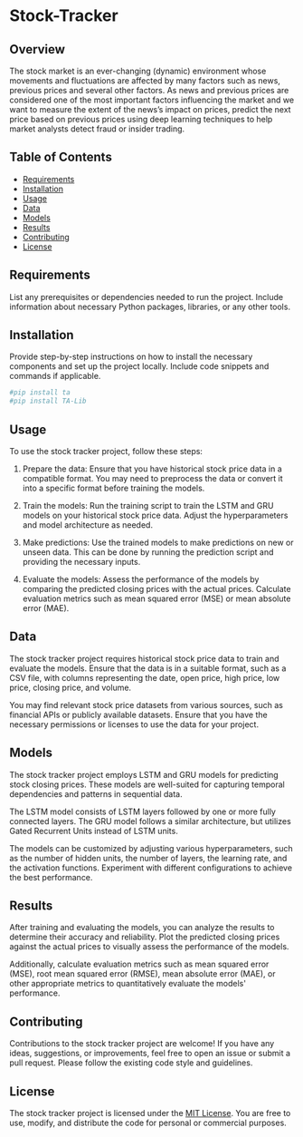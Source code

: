 # Stock-Tracker


## Overview
The stock market is an ever-changing (dynamic) environment whose movements and fluctuations are affected by many factors such as news, previous prices and several other factors. As news and previous prices are considered one of the most important factors influencing the market and we want to measure the extent of the news’s impact on prices, predict the next price based on previous prices using deep learning techniques to help market analysts detect fraud or insider trading.


## Table of Contents
- [Requirements](#Requirements)
- [Installation](#installation)
- [Usage](#Usage)
- [Data](#Data)
- [Models](#Models)
- [Results](#Results)
- [Contributing](#Contributing)
- [License](#License)

## Requirements

List any prerequisites or dependencies needed to run the project. Include information about necessary Python packages, libraries, or any other tools.

## Installation

Provide step-by-step instructions on how to install the necessary components and set up the project locally. Include code snippets and commands if applicable.

```bash
#pip install ta
#pip install TA-Lib

```

## Usage

To use the stock tracker project, follow these steps:

1. Prepare the data: Ensure that you have historical stock price data in a compatible format. You may need to preprocess the data or convert it into a specific format before training the models.

2. Train the models: Run the training script to train the LSTM and GRU models on your historical stock price data. Adjust the hyperparameters and model architecture as needed.

3. Make predictions: Use the trained models to make predictions on new or unseen data. This can be done by running the prediction script and providing the necessary inputs.

4. Evaluate the models: Assess the performance of the models by comparing the predicted closing prices with the actual prices. Calculate evaluation metrics such as mean squared error (MSE) or mean absolute error (MAE).

## Data

The stock tracker project requires historical stock price data to train and evaluate the models. Ensure that the data is in a suitable format, such as a CSV file, with columns representing the date, open price, high price, low price, closing price, and volume.

You may find relevant stock price datasets from various sources, such as financial APIs or publicly available datasets. Ensure that you have the necessary permissions or licenses to use the data for your project.

## Models

The stock tracker project employs LSTM and GRU models for predicting stock closing prices. These models are well-suited for capturing temporal dependencies and patterns in sequential data.

The LSTM model consists of LSTM layers followed by one or more fully connected layers. The GRU model follows a similar architecture, but utilizes Gated Recurrent Units instead of LSTM units.

The models can be customized by adjusting various hyperparameters, such as the number of hidden units, the number of layers, the learning rate, and the activation functions. Experiment with different configurations to achieve the best performance.

## Results

After training and evaluating the models, you can analyze the results to determine their accuracy and reliability. Plot the predicted closing prices against the actual prices to visually assess the performance of the models.

Additionally, calculate evaluation metrics such as mean squared error (MSE), root mean squared error (RMSE), mean absolute error (MAE), or other appropriate metrics to quantitatively evaluate the models' performance.

## Contributing

Contributions to the stock tracker project are welcome! If you have any ideas, suggestions, or improvements, feel free to open an issue or submit a pull request. Please follow the existing code style and guidelines.

## License

The stock tracker project is licensed under the [MIT License](LICENSE). You are free to use, modify, and distribute the code for personal or commercial purposes.

